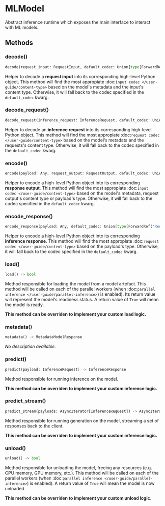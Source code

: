 # MLModel

Abstract inference runtime which exposes the main interface to interact
with ML models.

## Methods

### decode()

```python
decode(request_input: RequestInput, default_codec: Union[type[ForwardRef('InputCodec')], ForwardRef('InputCodec'), None] = None) -> Any
```

Helper to decode a **request input** into its corresponding high-level
Python object.
This method will find the most appropiate :doc:`input codec
</user-guide/content-type>` based on the model's metadata and the
input's content type.
Otherwise, it will fall back to the codec specified in the
``default_codec`` kwarg.

### decode_request()

```python
decode_request(inference_request: InferenceRequest, default_codec: Union[type[ForwardRef('RequestCodec')], ForwardRef('RequestCodec'), None] = None) -> Any
```

Helper to decode an **inference request** into its corresponding
high-level Python object.
This method will find the most appropiate :doc:`request codec
</user-guide/content-type>` based on the model's metadata and the
requests's content type.
Otherwise, it will fall back to the codec specified in the
``default_codec`` kwarg.

### encode()

```python
encode(payload: Any, request_output: RequestOutput, default_codec: Union[type[ForwardRef('InputCodec')], ForwardRef('InputCodec'), None] = None) -> ResponseOutput
```

Helper to encode a high-level Python object into its corresponding
**response output**.
This method will find the most appropiate :doc:`input codec
</user-guide/content-type>` based on the model's metadata, request
output's content type or payload's type.
Otherwise, it will fall back to the codec specified in the
``default_codec`` kwarg.

### encode_response()

```python
encode_response(payload: Any, default_codec: Union[type[ForwardRef('RequestCodec')], ForwardRef('RequestCodec'), None] = None) -> InferenceResponse
```

Helper to encode a high-level Python object into its corresponding
**inference response**.
This method will find the most appropiate :doc:`request codec
</user-guide/content-type>` based on the payload's type.
Otherwise, it will fall back to the codec specified in the
``default_codec`` kwarg.

### load()

```python
load() -> bool
```

Method responsible for loading the model from a model artefact.
This method will be called on each of the parallel workers (when
:doc:`parallel inference </user-guide/parallel-inference>`) is
enabled).
Its return value will represent the model's readiness status.
A return value of ``True`` will mean the model is ready.

**This method can be overriden to implement your custom load
logic.**

### metadata()

```python
metadata() -> MetadataModelResponse
```

_No description available._

### predict()

```python
predict(payload: InferenceRequest) -> InferenceResponse
```

Method responsible for running inference on the model.


**This method can be overriden to implement your custom inference
logic.**

### predict_stream()

```python
predict_stream(payloads: AsyncIterator[InferenceRequest]) -> AsyncIterator[InferenceResponse]
```

Method responsible for running generation on the model, streaming a set
of responses back to the client.


**This method can be overriden to implement your custom inference
logic.**

### unload()

```python
unload() -> bool
```

Method responsible for unloading the model, freeing any resources (e.g.
CPU memory, GPU memory, etc.).
This method will be called on each of the parallel workers (when
:doc:`parallel inference </user-guide/parallel-inference>`) is
enabled).
A return value of ``True`` will mean the model is now unloaded.

**This method can be overriden to implement your custom unload
logic.**

